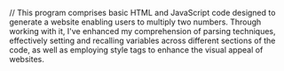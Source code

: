 // This program comprises basic HTML and JavaScript code designed to generate a website enabling users to multiply two numbers. Through working with it, I've enhanced my comprehension of parsing techniques, effectively setting and recalling variables across different sections of the code, as well as employing style tags to enhance the visual appeal of websites.
